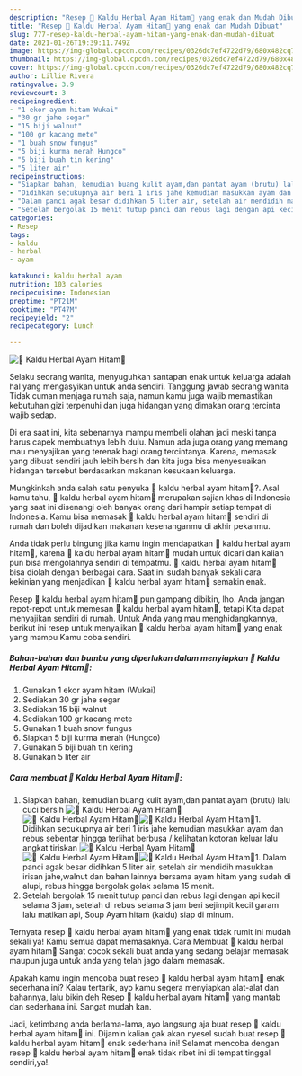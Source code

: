 ```yaml
---
description: "Resep 💢 Kaldu Herbal Ayam Hitam💢 yang enak dan Mudah Dibuat"
title: "Resep 💢 Kaldu Herbal Ayam Hitam💢 yang enak dan Mudah Dibuat"
slug: 777-resep-kaldu-herbal-ayam-hitam-yang-enak-dan-mudah-dibuat
date: 2021-01-26T19:39:11.749Z
image: https://img-global.cpcdn.com/recipes/0326dc7ef4722d79/680x482cq70/💢-kaldu-herbal-ayam-hitam💢-foto-resep-utama.jpg
thumbnail: https://img-global.cpcdn.com/recipes/0326dc7ef4722d79/680x482cq70/💢-kaldu-herbal-ayam-hitam💢-foto-resep-utama.jpg
cover: https://img-global.cpcdn.com/recipes/0326dc7ef4722d79/680x482cq70/💢-kaldu-herbal-ayam-hitam💢-foto-resep-utama.jpg
author: Lillie Rivera
ratingvalue: 3.9
reviewcount: 3
recipeingredient:
- "1 ekor ayam hitam Wukai"
- "30 gr jahe segar"
- "15 biji walnut"
- "100 gr kacang mete"
- "1 buah snow fungus"
- "5 biji kurma merah Hungco"
- "5 biji buah tin kering"
- "5 liter air"
recipeinstructions:
- "Siapkan bahan, kemudian buang kulit ayam,dan pantat ayam (brutu) lalu cuci bersih"
- "Didihkan secukupnya air beri 1 iris jahe kemudian masukkan ayam dan rebus sebentar hingga terlihat berbusa / kelihatan kotoran keluar lalu angkat tiriskan"
- "Dalam panci agak besar didihkan 5 liter air, setelah air mendidih masukkan irisan jahe,walnut dan bahan lainnya bersama ayam hitam yang sudah di alupi, rebus hingga bergolak golak selama 15 menit."
- "Setelah bergolak 15 menit tutup panci dan rebus lagi dengan api kecil selama 3 jam, setelah di rebus selama 3 jam beri sejimpit kecil garam lalu matikan api, Soup Ayam hitam (kaldu) siap di minum."
categories:
- Resep
tags:
- kaldu
- herbal
- ayam

katakunci: kaldu herbal ayam 
nutrition: 103 calories
recipecuisine: Indonesian
preptime: "PT21M"
cooktime: "PT47M"
recipeyield: "2"
recipecategory: Lunch

---
```



![💢 Kaldu Herbal Ayam Hitam💢](https://img-global.cpcdn.com/recipes/0326dc7ef4722d79/680x482cq70/💢-kaldu-herbal-ayam-hitam💢-foto-resep-utama.jpg)

Selaku seorang wanita, menyuguhkan santapan enak untuk keluarga adalah hal yang mengasyikan untuk anda sendiri. Tanggung jawab seorang  wanita Tidak cuman menjaga rumah saja, namun kamu juga wajib memastikan kebutuhan gizi terpenuhi dan juga hidangan yang dimakan orang tercinta wajib sedap.

Di era  saat ini, kita sebenarnya mampu membeli olahan jadi meski tanpa harus capek membuatnya lebih dulu. Namun ada juga orang yang memang mau menyajikan yang terenak bagi orang tercintanya. Karena, memasak yang dibuat sendiri jauh lebih bersih dan kita juga bisa menyesuaikan hidangan tersebut berdasarkan makanan kesukaan keluarga. 



Mungkinkah anda salah satu penyuka 💢 kaldu herbal ayam hitam💢?. Asal kamu tahu, 💢 kaldu herbal ayam hitam💢 merupakan sajian khas di Indonesia yang saat ini disenangi oleh banyak orang dari hampir setiap tempat di Indonesia. Kamu bisa memasak 💢 kaldu herbal ayam hitam💢 sendiri di rumah dan boleh dijadikan makanan kesenanganmu di akhir pekanmu.

Anda tidak perlu bingung jika kamu ingin mendapatkan 💢 kaldu herbal ayam hitam💢, karena 💢 kaldu herbal ayam hitam💢 mudah untuk dicari dan kalian pun bisa mengolahnya sendiri di tempatmu. 💢 kaldu herbal ayam hitam💢 bisa diolah dengan berbagai cara. Saat ini sudah banyak sekali cara kekinian yang menjadikan 💢 kaldu herbal ayam hitam💢 semakin enak.

Resep 💢 kaldu herbal ayam hitam💢 pun gampang dibikin, lho. Anda jangan repot-repot untuk memesan 💢 kaldu herbal ayam hitam💢, tetapi Kita dapat menyajikan sendiri di rumah. Untuk Anda yang mau menghidangkannya, berikut ini resep untuk menyajikan 💢 kaldu herbal ayam hitam💢 yang enak yang mampu Kamu coba sendiri.

<!--inarticleads1-->

##### Bahan-bahan dan bumbu yang diperlukan dalam menyiapkan 💢 Kaldu Herbal Ayam Hitam💢:

1. Gunakan 1 ekor ayam hitam (Wukai)
1. Sediakan 30 gr jahe segar
1. Sediakan 15 biji walnut
1. Sediakan 100 gr kacang mete
1. Gunakan 1 buah snow fungus
1. Siapkan 5 biji kurma merah (Hungco)
1. Gunakan 5 biji buah tin kering
1. Gunakan 5 liter air




<!--inarticleads2-->

##### Cara membuat 💢 Kaldu Herbal Ayam Hitam💢:

1. Siapkan bahan, kemudian buang kulit ayam,dan pantat ayam (brutu) lalu cuci bersih
<img src="https://img-global.cpcdn.com/steps/3b47db5c415225bc/160x128cq70/💢-kaldu-herbal-ayam-hitam💢-langkah-memasak-1-foto.jpg" alt="💢 Kaldu Herbal Ayam Hitam💢"><img src="https://img-global.cpcdn.com/steps/25cd5f51963d666a/160x128cq70/💢-kaldu-herbal-ayam-hitam💢-langkah-memasak-1-foto.jpg" alt="💢 Kaldu Herbal Ayam Hitam💢"><img src="https://img-global.cpcdn.com/steps/8526376645d2f81e/160x128cq70/💢-kaldu-herbal-ayam-hitam💢-langkah-memasak-1-foto.jpg" alt="💢 Kaldu Herbal Ayam Hitam💢">1. Didihkan secukupnya air beri 1 iris jahe kemudian masukkan ayam dan rebus sebentar hingga terlihat berbusa / kelihatan kotoran keluar lalu angkat tiriskan
<img src="https://img-global.cpcdn.com/steps/b92cf89bc6bd1414/160x128cq70/💢-kaldu-herbal-ayam-hitam💢-langkah-memasak-2-foto.jpg" alt="💢 Kaldu Herbal Ayam Hitam💢"><img src="https://img-global.cpcdn.com/steps/6d145ea4b11054f1/160x128cq70/💢-kaldu-herbal-ayam-hitam💢-langkah-memasak-2-foto.jpg" alt="💢 Kaldu Herbal Ayam Hitam💢"><img src="https://img-global.cpcdn.com/steps/17c1c82e645dacc0/160x128cq70/💢-kaldu-herbal-ayam-hitam💢-langkah-memasak-2-foto.jpg" alt="💢 Kaldu Herbal Ayam Hitam💢">1. Dalam panci agak besar didihkan 5 liter air, setelah air mendidih masukkan irisan jahe,walnut dan bahan lainnya bersama ayam hitam yang sudah di alupi, rebus hingga bergolak golak selama 15 menit.
1. Setelah bergolak 15 menit tutup panci dan rebus lagi dengan api kecil selama 3 jam, setelah di rebus selama 3 jam beri sejimpit kecil garam lalu matikan api, Soup Ayam hitam (kaldu) siap di minum.




Ternyata resep 💢 kaldu herbal ayam hitam💢 yang enak tidak rumit ini mudah sekali ya! Kamu semua dapat memasaknya. Cara Membuat 💢 kaldu herbal ayam hitam💢 Sangat cocok sekali buat anda yang sedang belajar memasak maupun juga untuk anda yang telah jago dalam memasak.

Apakah kamu ingin mencoba buat resep 💢 kaldu herbal ayam hitam💢 enak sederhana ini? Kalau tertarik, ayo kamu segera menyiapkan alat-alat dan bahannya, lalu bikin deh Resep 💢 kaldu herbal ayam hitam💢 yang mantab dan sederhana ini. Sangat mudah kan. 

Jadi, ketimbang anda berlama-lama, ayo langsung aja buat resep 💢 kaldu herbal ayam hitam💢 ini. Dijamin kalian gak akan nyesel sudah buat resep 💢 kaldu herbal ayam hitam💢 enak sederhana ini! Selamat mencoba dengan resep 💢 kaldu herbal ayam hitam💢 enak tidak ribet ini di tempat tinggal sendiri,ya!.

